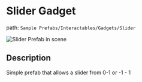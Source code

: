 # Slider Gadget

path: `Sample Prefabs/Interactables/Gadgets/Slider`

![Slider Prefab in scene](../../../../../static/img/SliderGadgetScene.png)

## Description

Simple prefab that allows a slider from 0-1 or -1 - 1